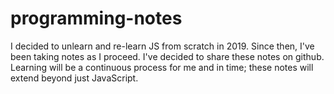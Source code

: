 # programming-notes
I decided to unlearn and re-learn JS from scratch in 2019. Since then, I've been taking notes as I proceed. I've decided to share these notes on github. Learning will be a continuous process for me and in time; these notes will extend beyond just JavaScript.